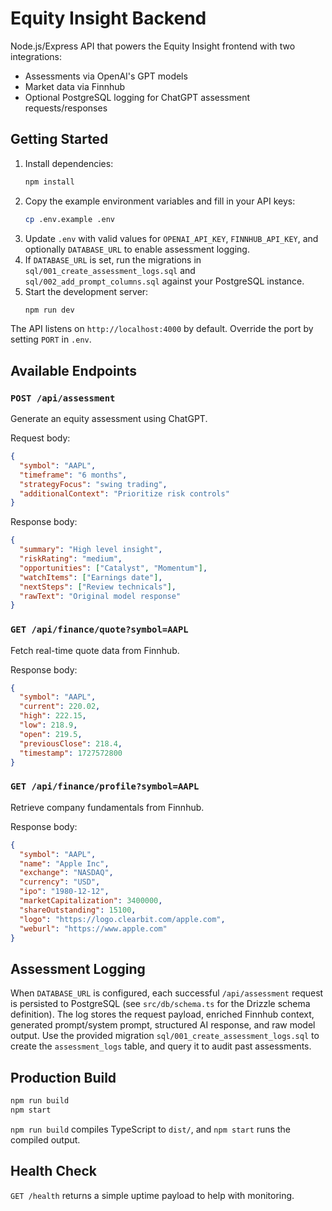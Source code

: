 # Equity Insight Backend

Node.js/Express API that powers the Equity Insight frontend with two integrations:

- Assessments via OpenAI's GPT models
- Market data via Finnhub
- Optional PostgreSQL logging for ChatGPT assessment requests/responses

## Getting Started

1. Install dependencies:
   ```bash
   npm install
   ```
2. Copy the example environment variables and fill in your API keys:
   ```bash
   cp .env.example .env
   ```
3. Update `.env` with valid values for `OPENAI_API_KEY`, `FINNHUB_API_KEY`, and optionally `DATABASE_URL` to enable assessment logging.
4. If `DATABASE_URL` is set, run the migrations in `sql/001_create_assessment_logs.sql` and `sql/002_add_prompt_columns.sql` against your PostgreSQL instance.
5. Start the development server:
   ```bash
   npm run dev
   ```

The API listens on `http://localhost:4000` by default. Override the port by setting `PORT` in `.env`.

## Available Endpoints

### `POST /api/assessment`
Generate an equity assessment using ChatGPT.

Request body:
```json
{
  "symbol": "AAPL",
  "timeframe": "6 months",
  "strategyFocus": "swing trading",
  "additionalContext": "Prioritize risk controls"
}
```

Response body:
```json
{
  "summary": "High level insight",
  "riskRating": "medium",
  "opportunities": ["Catalyst", "Momentum"],
  "watchItems": ["Earnings date"],
  "nextSteps": ["Review technicals"],
  "rawText": "Original model response"
}
```

### `GET /api/finance/quote?symbol=AAPL`
Fetch real-time quote data from Finnhub.

Response body:
```json
{
  "symbol": "AAPL",
  "current": 220.02,
  "high": 222.15,
  "low": 218.9,
  "open": 219.5,
  "previousClose": 218.4,
  "timestamp": 1727572800
}
```

### `GET /api/finance/profile?symbol=AAPL`
Retrieve company fundamentals from Finnhub.

Response body:
```json
{
  "symbol": "AAPL",
  "name": "Apple Inc",
  "exchange": "NASDAQ",
  "currency": "USD",
  "ipo": "1980-12-12",
  "marketCapitalization": 3400000,
  "shareOutstanding": 15100,
  "logo": "https://logo.clearbit.com/apple.com",
  "weburl": "https://www.apple.com"
}
```

## Assessment Logging

When `DATABASE_URL` is configured, each successful `/api/assessment` request is persisted to PostgreSQL (see `src/db/schema.ts` for the Drizzle schema definition). The log stores the request payload, enriched Finnhub context, generated prompt/system prompt, structured AI response, and raw model output. Use the provided migration `sql/001_create_assessment_logs.sql` to create the `assessment_logs` table, and query it to audit past assessments.

## Production Build

```bash
npm run build
npm start
```

`npm run build` compiles TypeScript to `dist/`, and `npm start` runs the compiled output.

## Health Check

`GET /health` returns a simple uptime payload to help with monitoring.


